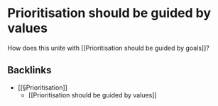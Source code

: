 # Prioritisation should be guided by values
How does this unite with [[Prioritisation should be guided by goals]]?

## Backlinks
* [[§Prioritisation]]
	* [[Prioritisation should be guided by values]]

<!-- #p1 -->

<!-- {BearID:6076A43F-928F-4D27-A10F-ECEA398A2082-33154-00002A63333E0EC6} -->
